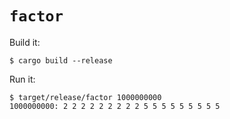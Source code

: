 # `factor`

Build it:

    $ cargo build --release

Run it:

    $ target/release/factor 1000000000
    1000000000: 2 2 2 2 2 2 2 2 2 5 5 5 5 5 5 5 5 5
